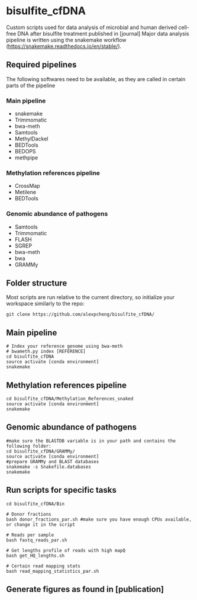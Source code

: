 # bisulfite_cfDNA
Custom scripts used for data analysis of microbial and human derived cell-free DNA after bisulfite treatment published in [journal]
Major data analysis pipeline is written using the snakemake workflow (https://snakemake.readthedocs.io/en/stable/).

## Required pipelines
The following softwares need to be available, as they are called in certain parts of the pipeline
### Main pipeline
- snakemake
- Trimmomatic
- bwa-meth
- Samtools
- MethylDackel
- BEDTools
- BEDOPS
- methpipe

### Methylation references pipeline
- CrossMap
- Metilene
- BEDTools

### Genomic abundance of pathogens
- Samtools
- Trimmomatic
- FLASH
- SGREP
- bwa-meth
- bwa
- GRAMMy
## Folder structure
Most scripts are run relative to the current directory, so initialize your workspace similarly to the repo:
```
git clone https://github.com/alexpcheng/bisulfite_cfDNA/
```

## Main pipeline
```
# Index your reference genome using bwa-meth
# bwameth.py index [REFERENCE]
cd bisulfite_cfDNA
source activate [conda environment]
snakemake
```

## Methylation references pipeline
```
cd bisulfite_cfDNA/Methylation_References_snaked
source activate [conda environment]
snakemake
```
## Genomic abundance of pathogens
```
#make sure the BLASTDB variable is in your path and contains the following folder: 
cd bisulfite_cfDNA/GRAMMy/
source activate [conda environment]
#prepare GRAMMy and BLAST databases
snakemake -s Snakefile.databases
snakemake 
```
## Run scripts for specific tasks
```
cd bisulfite_cfDNA/Bin

# Donor fractions
bash donor_fractions_par.sh #make sure you have enough CPUs available, or change it in the script

# Reads per sample
bash fastq_reads_par.sh

# Get lengths profile of reads with high mapQ
bash get_HQ_lengths.sh

# Certain read mapping stats
bash read_mapping_statistics_par.sh
```

## Generate figures as found in [publication]
```
```
